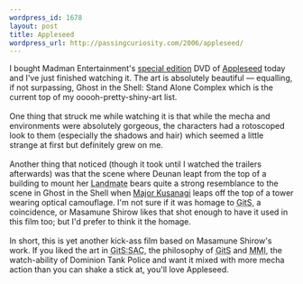 ```yaml
--- 
wordpress_id: 1678
layout: post
title: Appleseed
wordpress_url: http://passingcuriosity.com/2006/appleseed/
---
```

I bought Madman Entertainment's <a href="http://www.madman.com.au/actions/catalogue.do?releaseId=4819&method=view">special edition</a> DVD of <a href="http://appleseedthemovie.com/">Appleseed</a> today and I've just finished watching it. The art is absolutely beautiful &mdash; equalling, if not surpassing, <span class="title">Ghost in the Shell: Stand Alone Complex</span> which is the current top of my ooooh-pretty-shiny-art list. <br /><br />One thing that struck me while watching it is that while the mecha and environments were absolutely gorgeous, the characters had a rotoscoped look to them (especially the shadows and hair) which seemed a little strange at first but definitely grew on me.<br /><br />Another thing that noticed (though it took until I watched the trailers afterwards) was that the scene where Deunan leapt from the top of a building to mount her <acronym title="The large mechanical suites worn by ES.W.A.T. soldiers in combat against armour and heavy weapons.">Landmate</acronym> bears quite a strong resemblance to the scene in Ghost in the Shell when <a href="http://en.wikipedia.org/wiki/Motoko_Kusanagi">Major Kusanagi</a> leaps off the top of a tower wearing optical camouflage. I'm not sure if it was homage to <acronym title="Ghost in the Shell">GitS</acronym>, a coincidence, or Masamune Shirow likes that shot enough to have it used in this film too; but I'd prefer to think it the homage.<br /><br />In short, this is yet another kick-ass film based on Masamune Shirow's work. If you liked the art in <acronym title="Ghost in the Shell: Stand Alone Complex">GitS:SAC</acronym>, the philosophy of <acronym title="Ghost in the Shell">GitS</acronym> and <acronym title="Man/Machine Interface">MMI</acronym>, the watch-ability of <span class="title">Dominion Tank Police</span> and want it mixed with more mecha action than you can shake a stick at, you'll love <span class="title">Appleseed</span>.
